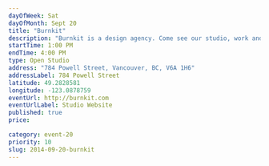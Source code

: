 ```yaml
---
dayOfWeek: Sat
dayOfMonth: Sept 20
title: "Burnkit"
description: "Burnkit is a design agency. Come see our studio, work and process in action. Plus we'll have a few beers in the fridge. Buzz for entry."
startTime: 1:00 PM
endTime: 4:00 PM
type: Open Studio
address: "784 Powell Street, Vancouver, BC, V6A 1H6"
addressLabel: 784 Powell Street
latitude: 49.2828581
longitude: -123.0878759
eventUrl: http://burnkit.com
eventUrlLabel: Studio Website
published: true
price: 

category: event-20
priority: 10
slug: 2014-09-20-burnkit
---
```

